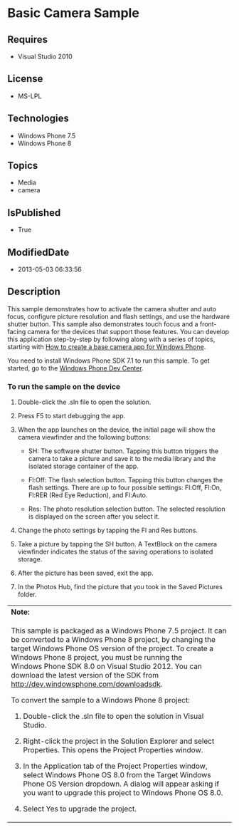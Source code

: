 # Basic Camera Sample
## Requires
* Visual Studio 2010
## License
* MS-LPL
## Technologies
* Windows Phone 7.5
* Windows Phone 8
## Topics
* Media
* camera
## IsPublished
* True
## ModifiedDate
* 2013-05-03 06:33:56
## Description

<div id="mainBody">
<p></p>
<div class="introduction">
<p>This sample demonstrates how to activate the camera shutter and auto focus, configure picture resolution and flash settings, and use the hardware shutter button. This sample also demonstrates touch focus and a front-facing camera for the devices that support
 those features. You can develop this application step-by-step by following along with a series of topics, starting with
<a href="http://msdn.microsoft.com/library/windowsphone/develop/hh202956(v=vs.105).aspx">
How to create a base camera app for Windows Phone</a>. </p>
<p>You need to install Windows&nbsp;Phone&nbsp;SDK&nbsp;7.1 to run this sample. To get started, go to the
<a href="http://go.microsoft.com/fwlink/?LinkId=259204">Windows Phone Dev Center</a>.</p>
<h3 class="procedureSubHeading">To run the sample on the device</h3>
<div class="subSection">
<ol>
<li>
<p>Double-click the <span class="ui">.sln</span> file to open the solution.</p>
</li><li>
<p>Press F5 to start debugging the app.</p>
</li><li>
<p>When the app launches on the device, the initial page will show the camera viewfinder and the following buttons:</p>
<ul>
<li>
<p><span class="ui">SH</span>: The software shutter button. Tapping this button triggers the camera to take a picture and save it to the media library and the isolated storage container of the app.</p>
</li><li>
<p><span class="ui">Fl:Off</span>: The flash selection button. Tapping this button changes the flash settings. There are up to four possible settings:
<span class="ui">Fl:Off</span>, <span class="ui">Fl:On</span>, <span class="ui">
Fl:RER</span> (Red Eye Reduction), and <span class="ui">Fl:Auto</span>.</p>
</li><li>
<p><span class="ui">Res</span>: The photo resolution selection button. The selected resolution is displayed on the screen after you select it.</p>
<p></p>
</li></ul>
</li><li>
<p>Change the photo settings by tapping the <span class="ui">Fl</span> and <span class="ui">
Res</span> buttons.</p>
</li><li>
<p>Take a picture by tapping the <span class="ui">SH</span> button. A <span value="TextBlock">
<span class="keyword">TextBlock</span></span> on the camera viewfinder indicates the status of the saving operations to isolated storage.</p>
</li><li>
<p>After the picture has been saved, exit the app.</p>
</li><li>
<p>In the Photos Hub, find the picture that you took in the <span class="ui">Saved Pictures</span> folder.</p>
</li></ol>
</div>
<div class="alert">
<table width="100%" cellspacing="0" cellpadding="0">
<tbody>
<tr>
<th align="left"><b>Note:</b> </th>
</tr>
<tr>
<td>
<p>This sample is packaged as a Windows&nbsp;Phone&nbsp;7.5 project. It can be converted to a Windows&nbsp;Phone&nbsp;8 project, by changing the target Windows Phone OS version of the project. To create a Windows&nbsp;Phone&nbsp;8 project, you must be running the Windows&nbsp;Phone&nbsp;SDK&nbsp;8.0 on
 Visual Studio 2012. You can download the latest version of the SDK from <a href="http://dev.windowsphone.com/downloadsdk">
http://dev.windowsphone.com/downloadsdk</a>.</p>
<p>To convert the sample to a Windows&nbsp;Phone&nbsp;8 project:</p>
<ol>
<li>
<p>Double-click the <span class="ui">.sln</span> file to open the solution in Visual Studio.</p>
</li><li>
<p>Right-click the project in the <span class="ui">Solution Explorer</span> and select
<span class="ui">Properties</span>. This opens the <span class="ui">Project Properties</span> window.</p>
</li><li>
<p>In the <span class="ui">Application</span> tab of the Project Properties window, select
<span class="ui">Windows Phone OS 8.0</span> from the <span class="ui">Target Windows Phone OS Version</span> dropdown. A dialog will appear asking if you want to upgrade this project to Windows Phone OS 8.0.</p>
</li><li>
<p>Select <span class="ui">Yes</span> to upgrade the project.</p>
</li></ol>
</td>
</tr>
</tbody>
</table>
</div>
</div>
</div>
